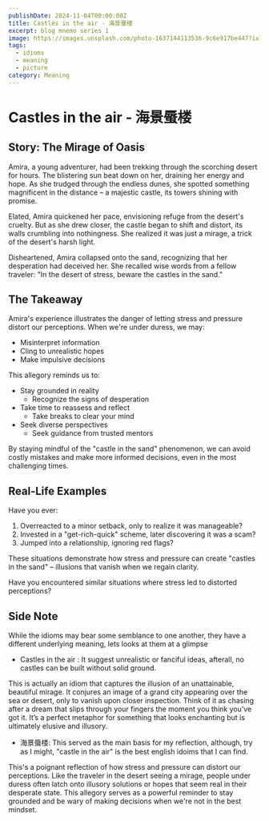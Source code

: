 ```yaml
---
publishDate: 2024-11-04T00:00:00Z
title: Castles in the air - 海景蜃楼
excerpt: blog mnemo series 1
image: https://images.unsplash.com/photo-1637144113536-9c6e917be447?ixlib=rb-4.0.3&ixid=M3wxMjA3fDB8MHxwaG90by1wYWdlfHx8fGVufDB8fHx8fA%3D%3D&auto=format&fit=crop&w=1674&q=80
tags:
  - idioms
  - meaning
  - picture
category: Meaning
---
```


# Castles in the air - 海景蜃楼

## Story: The Mirage of Oasis

Amira, a young adventurer, had been trekking through the scorching desert for hours. The blistering sun beat down on her, draining her energy and hope. As she trudged through the endless dunes, she spotted something magnificent in the distance – a majestic castle, its towers shining with promise.

Elated, Amira quickened her pace, envisioning refuge from the desert's cruelty. But as she drew closer, the castle began to shift and distort, its walls crumbling into nothingness. She realized it was just a mirage, a trick of the desert's harsh light.

Disheartened, Amira collapsed onto the sand, recognizing that her desperation had deceived her. She recalled wise words from a fellow traveler: "In the desert of stress, beware the castles in the sand."

## The Takeaway

Amira's experience illustrates the danger of letting stress and pressure distort our perceptions. When we're under duress, we may:
- Misinterpret information
- Cling to unrealistic hopes
- Make impulsive decisions

This allegory reminds us to:
- Stay grounded in reality
  - Recognize the signs of desperation
- Take time to reassess and reflect
  - Take breaks to clear your mind
- Seek diverse perspectives
  - Seek guidance from trusted mentors

By staying mindful of the "castle in the sand" phenomenon, we can avoid costly mistakes and make more informed decisions, even in the most challenging times.

## Real-Life Examples
Have you ever:
1. Overreacted to a minor setback, only to realize it was manageable?
2. Invested in a "get-rich-quick" scheme, later discovering it was a scam?
3. Jumped into a relationship, ignoring red flags?

These situations demonstrate how stress and pressure can create "castles in the sand" – illusions that vanish when we regain clarity.

Have you encountered similar situations where stress led to distorted perceptions?

## Side Note

While the idioms may bear some semblance to one another, they have a different underlying meaning, lets looks at them at a glimpse

- Castles in the air : It suggest unrealistic or fanciful ideas, afterall, no castles can be built without solid ground.

This is actually an idiom that captures the illusion of an unattainable, beautiful mirage. It conjures an image of a grand city appearing over the sea or desert, only to vanish upon closer inspection. Think of it as chasing after a dream that slips through your fingers the moment you think you've got it. It’s a perfect metaphor for something that looks enchanting but is ultimately elusive and illusory.

- 海景蜃楼: This served as the main basis for my reflection, although, try as I might, "castle in the air" is the best english idoims that I can find.

This's a poignant reflection of how stress and pressure can distort our perceptions. Like the traveler in the desert seeing a mirage, people under duress often latch onto illusory solutions or hopes that seem real in their desperate state. This allegory serves as a powerful reminder to stay grounded and be wary of making decisions when we're not in the best mindset.
